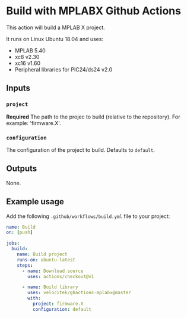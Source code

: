 # Build with MPLABX Github Actions

This action will build a MPLAB X project.

It runs on Linux Ubuntu 18.04 and uses:

- MPLAB 5.40
- xc8 v2.30
- xc16 v1.60
- Peripheral libraries for PIC24/ds24 v2.0

## Inputs

### `project`

**Required** The path to the projec to build (relative to the repository). For example: 'firmware.X'.

### `configuration`

The configuration of the project to build. Defaults to `default`.

## Outputs

None.

## Example usage

Add the following `.github/workflows/build.yml` file to your project:

```yaml
name: Build
on: [push]

jobs:
  build:
    name: Build project
    runs-on: ubuntu-latest
    steps:
      - name: Download source
        uses: actions/checkout@v1

      - name: Build library
        uses: velocitek/ghactions-mplabx@master
        with:
          project: firmware.X
          configuration: default
```
